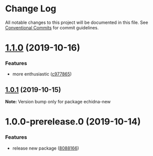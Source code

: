# Change Log

All notable changes to this project will be documented in this file.
See [Conventional Commits](https://conventionalcommits.org) for commit guidelines.

# [1.1.0](https://github.com/zioroboco/echidna/compare/echidna-new@1.0.1...echidna-new@1.1.0) (2019-10-16)


### Features

* more enthusiastic ([c977865](https://github.com/zioroboco/echidna/commit/c977865))





## [1.0.1](https://github.com/zioroboco/echidna/compare/echidna-new@1.0.0-prerelease.0...echidna-new@1.0.1) (2019-10-15)

**Note:** Version bump only for package echidna-new





# 1.0.0-prerelease.0 (2019-10-14)


### Features

* release new package ([8088166](https://github.com/zioroboco/echidna/commit/8088166))
